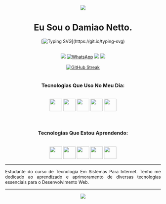 <div align="center">
    <img src="https://github.com/DamiaoNetto/DamiaoNetto/assets/143633691/a268f075-ed7e-49fb-b353-265608fa35ef">
    <h1>Eu Sou o Damiao Netto.</h1>
  
[![Typing SVG](https://readme-typing-svg.herokuapp.com?font=Anton&weight=600&size=30&duration=7000&pause=2000&center=true&vCenter=true&random=false&width=1000&lines=Desenvolvedor+Web+Front-End.)](https://git.io/typing-svg)

   <br>
    <a href="https://www.instagram.com/nettosousa96/" target="_blank"><img src="https://img.shields.io/badge/-Instagram-%23E4405F?style=for-the-badge&logo=instagram&logoColor=white" target="_blank"></a>
    <a href="https://wa.me/5584999259170" target="_blank"><img src="https://img.shields.io/badge/WhatsApp-25D366?style=for-the-badge&logo=whatsapp&logoColor=white" alt="WhatsApp"></a>
    <a href="https://mail.google.com/mail/u/0/#inbox"><img src="https://img.shields.io/badge/-Gmail-%23333?style=for-the-badge&logo=gmail&logoColor=white" target="_blank"></a>
    <a href="https://www.linkedin.com/in/damiao-netto/" target="_blank"><img src="https://img.shields.io/badge/-LinkedIn-%230077B5?style=for-the-badge&logo=linkedin&logoColor=white" target="_blank"></a>
    <br>
    <br>
    <a href="https://git.io/streak-stats"><img src="https://streak-stats.demolab.com?user=DamiaoNetto&theme=shadow-blue&border_radius=4.7" alt="GitHub Streak"></a>
    <br>
    <br>
    <h3>Tecnologias Que Uso No Meu Dia:</h3>
    <div>
      <br>
        <img height="40" width="40" src="https://github.com/DamiaoNetto/DamiaoNetto/assets/143633691/ddbc8b2a-03e7-4277-8575-962d62c612bc">
        <img height="40" width="40" src="https://github.com/DamiaoNetto/DamiaoNetto/assets/143633691/df031252-d7a1-4ab2-8986-86ab210b223f">
        <img height="40" width="40" src="https://github.com/DamiaoNetto/DamiaoNetto/assets/143633691/1310d7e1-d534-46e6-a14a-74949de65380">
        <img height="40" width="40" src="https://github.com/DamiaoNetto/DamiaoNetto/assets/143633691/2f7323a6-6325-4abd-8f74-803efcc77c62">
        <img height="40" width="40" src="https://github.com/DamiaoNetto/DamiaoNetto/assets/143633691/54e705aa-a302-47b0-a488-f660468c70c1">
    </div>
    <br>
    <br>
    <h3>Tecnologias Que Estou Aprendendo:</h3>
    <div>
      <br>
        <img height="40" width="40" src="https://github.com/DamiaoNetto/DamiaoNetto/assets/143633691/2f7323a6-6325-4abd-8f74-803efcc77c62">
        <img height="40" width="40" src="https://github.com/DamiaoNetto/DamiaoNetto/assets/143633691/ab407db2-fce8-4012-b4d8-068710411d14">
        <img height="40" width="40" src="https://github.com/DamiaoNetto/DamiaoNetto/assets/143633691/620887de-42f7-4832-a6d2-ffaef9327f50">
        <img height="40" width="40" src="https://github.com/DamiaoNetto/DamiaoNetto/assets/143633691/2c305355-7405-4c2b-976f-e0b71ac31618">
        <img height="40" width="40" src="https://github.com/DamiaoNetto/DamiaoNetto/assets/143633691/04d75241-4306-4887-a27a-be724a44f6cb">
    </div>
    <hr>
    <p align="justify">Estudante do curso de Tecnologia Em Sistemas Para Internet. Tenho me dedicado ao aprendizado e aprimoramento de diversas tecnologias essenciais para o Desenvolvimento Web.</p>
    <hr>    
   <img src="https://github.com/DamiaoNetto/DamiaoNetto/assets/143633691/915c1ecf-c961-46a3-adcb-f802754d67dd">
</div>
